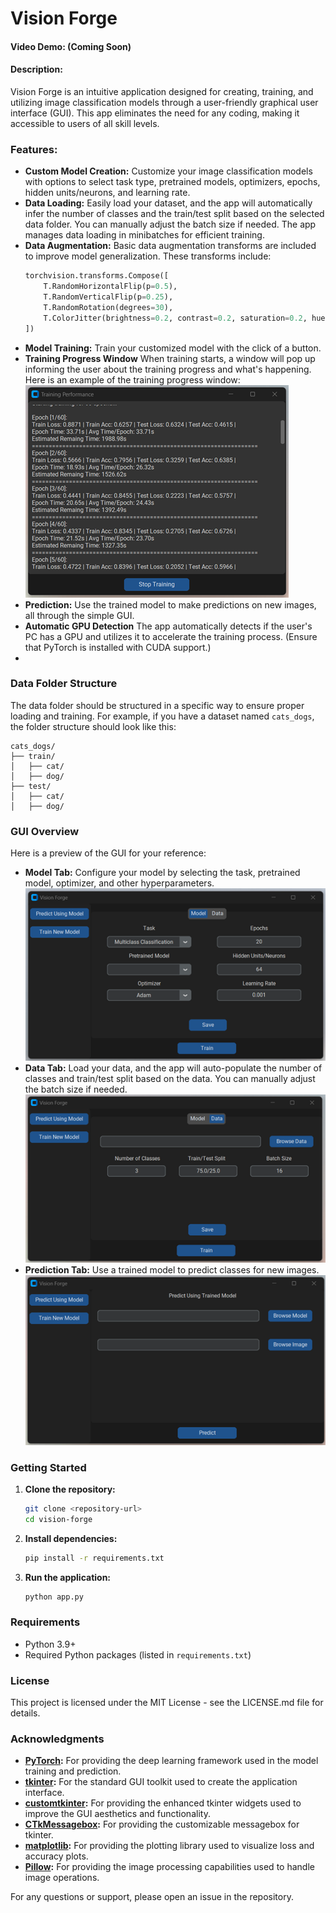 # Vision Forge

#### Video Demo: (Coming Soon)

#### Description:
Vision Forge is an intuitive application designed for creating, training, and utilizing image classification models through a user-friendly graphical user interface (GUI). This app eliminates the need for any coding, making it accessible to users of all skill levels.

### Features:
- **Custom Model Creation:** Customize your image classification models with options to select task type, pretrained models, optimizers, epochs, hidden units/neurons, and learning rate.
- **Data Loading:** Easily load your dataset, and the app will automatically infer the number of classes and the train/test split based on the selected data folder. You can manually adjust the batch size if needed. The app manages data loading in minibatches for efficient training.
- **Data Augmentation:** Basic data augmentation transforms are included to improve model generalization. These transforms include:
    ```python
    torchvision.transforms.Compose([
        T.RandomHorizontalFlip(p=0.5),
        T.RandomVerticalFlip(p=0.25),
        T.RandomRotation(degrees=30),
        T.ColorJitter(brightness=0.2, contrast=0.2, saturation=0.2, hue=0.1)
    ])
    ```
- **Model Training:** Train your customized model with the click of a button.
- **Training Progress Window** When training starts, a window will pop up informing the user about the training progress and what's happening. Here is an example of the training progress window:
    ![Training Progress Window](readme_files/training_progress_window.png)
- **Prediction:** Use the trained model to make predictions on new images, all through the simple GUI.
- **Automatic GPU Detection** The app automatically detects if the user's PC has a GPU and utilizes it to accelerate the training process. (Ensure that PyTorch is installed with CUDA support.)
- 
### Data Folder Structure
The data folder should be structured in a specific way to ensure proper loading and training. For example, if you have a dataset named `cats_dogs`, the folder structure should look like this:

    cats_dogs/
    ├── train/
    │   ├── cat/
    │   ├── dog/
    ├── test/
    │   ├── cat/
    │   ├── dog/


### GUI Overview
Here is a preview of the GUI for your reference:

- **Model Tab:** Configure your model by selecting the task, pretrained model, optimizer, and other hyperparameters.
    ![Vision Forge GUI](readme_files/train_new_model_model_tab.png)
- **Data Tab:** Load your data, and the app will auto-populate the number of classes and train/test split based on the data. You can manually adjust the batch size if needed.
    ![Vision Forge GUI](readme_files/train_new_model_data_tab.png)
- **Prediction Tab:** Use a trained model to predict classes for new images.
    ![Vision Forge GUI](readme_files/predict_tab.png)

### Getting Started
1. **Clone the repository:**
    ```bash
    git clone <repository-url>
    cd vision-forge
    ```

2. **Install dependencies:**
    ```bash
    pip install -r requirements.txt
    ```

3. **Run the application:**
    ```bash
    python app.py
    ```

### Requirements
- Python 3.9+
- Required Python packages (listed in `requirements.txt`)

### License
This project is licensed under the MIT License - see the LICENSE.md file for details.

### Acknowledgments
- **[PyTorch](https://pytorch.org/):** For providing the deep learning framework used in the model training and prediction.
- **[tkinter](https://docs.python.org/3/library/tkinter.html):** For the standard GUI toolkit used to create the application interface.
- **[customtkinter](https://github.com/TomSchimansky/CustomTkinter):** For providing the enhanced tkinter widgets used to improve the GUI aesthetics and functionality.
- **[CTkMessagebox](https://github.com/Akascape/CTkMessagebox):** For providing the customizable messagebox for tkinter.
- **[matplotlib](https://matplotlib.org/):** For providing the plotting library used to visualize loss and accuracy plots.
- **[Pillow](https://python-pillow.org/):** For providing the image processing capabilities used to handle image operations.

For any questions or support, please open an issue in the repository.